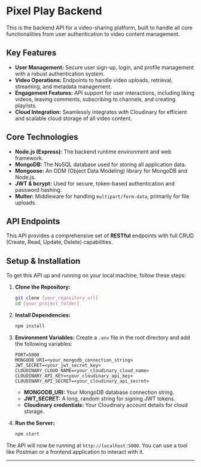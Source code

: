 # Pixel Play Backend

This is the backend API for a video-sharing platform, built to handle all core functionalities from user authentication to video content management.

## Key Features

* **User Management:** Secure user sign-up, login, and profile management with a robust authentication system.
* **Video Operations:** Endpoints to handle video uploads, retrieval, streaming, and metadata management.
* **Engagement Features:** API support for user interactions, including liking videos, leaving comments, subscribing to channels, and creating playlists.
* **Cloud Integration:** Seamlessly integrates with Cloudinary for efficient and scalable cloud storage of all video content.

## Core Technologies

* **Node.js (Express):** The backend runtime environment and web framework.
* **MongoDB:** The NoSQL database used for storing all application data.
* **Mongoose:** An ODM (Object Data Modeling) library for MongoDB and Node.js.
* **JWT & bcrypt:** Used for secure, token-based authentication and password hashing.
* **Multer:** Middleware for handling `multipart/form-data`, primarily for file uploads.

## API Endpoints

This API provides a comprehensive set of **RESTful** endpoints with full CRUD (Create, Read, Update, Delete) capabilities.

## Setup & Installation

To get this API up and running on your local machine, follow these steps:

1.  **Clone the Repository:**
    ```bash
    git clone [your_repository_url]
    cd [your_project_folder]
    ```
2.  **Install Dependencies:**
    ```bash
    npm install
    ```
3.  **Environment Variables:** Create a `.env` file in the root directory and add the following variables:
    ```
    PORT=5000
    MONGODB_URI=<your_mongodb_connection_string>
    JWT_SECRET=<your_jwt_secret_key>
    CLOUDINARY_CLOUD_NAME=<your_cloudinary_cloud_name>
    CLOUDINARY_API_KEY=<your_cloudinary_api_key>
    CLOUDINARY_API_SECRET=<your_cloudinary_api_secret>
    ```
    * **MONGODB_URI:** Your MongoDB database connection string.
    * **JWT_SECRET:** A long, random string for signing JWT tokens.
    * **Cloudinary credentials:** Your Cloudinary account details for cloud storage.

4.  **Run the Server:**
    ```bash
    npm start
    ```




   

The API will now be running at `http://localhost:5000`. You can use a tool like Postman or a frontend application to interact with it.

---
